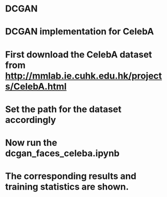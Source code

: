 # DCGAN
# DCGAN implementation for CelebA
# First download the CelebA dataset from http://mmlab.ie.cuhk.edu.hk/projects/CelebA.html
# Set the path for the dataset accordingly 
# Now run the dcgan_faces_celeba.ipynb 
# The corresponding results and training statistics are shown.
